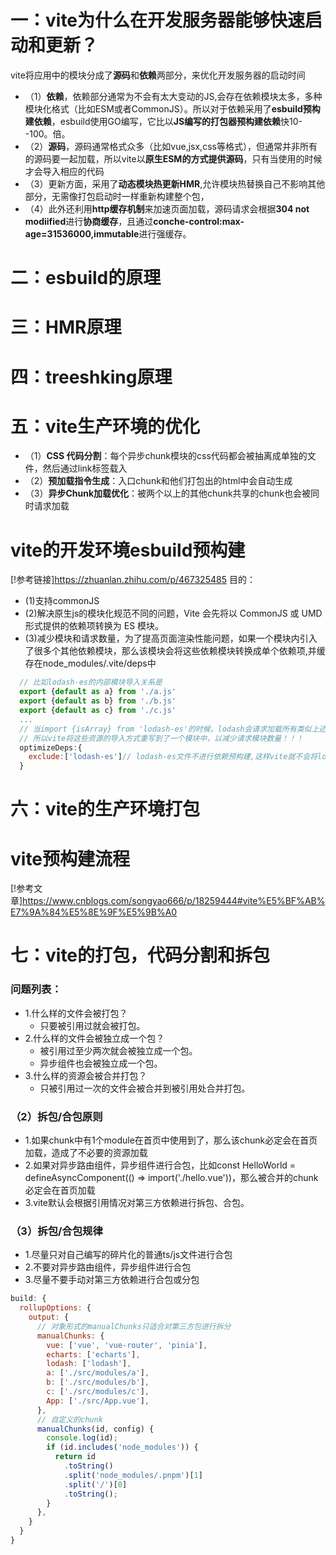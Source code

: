 # 一：vite为什么在开发服务器能够快速启动和更新？
  vite将应用中的模块分成了**源码**和**依赖**两部分，来优化开发服务器的启动时间
  - （1）**依赖**，依赖部分通常为不会有太大变动的JS,会存在依赖模块太多，多种模块化格式（比如ESM或者CommonJS）。所以对于依赖采用了**esbuild预构建依赖**，esbuild使用GO编写，它比以**JS编写的打包器预构建依赖**快10--100。倍。
  - （2）**源码**，源码通常格式众多（比如vue,jsx,css等格式），但通常并非所有的源码要一起加载，所以vite以**原生ESM的方式提供源码**，只有当使用的时候才会导入相应的代码
  - （3）更新方面，采用了**动态模块热更新HMR**,允许模块热替换自己不影响其他部分，无需像打包启动时一样重新构建整个包，
  - （4）此外还利用**http缓存机制**来加速页面加载，源码请求会根据**304 not modiified**进行**协商缓存**，且通过**conche-control:max-age=31536000,immutable**进行强缓存。

# 二：esbuild的原理
# 三：HMR原理
# 四：treeshking原理
# 五：vite生产环境的优化
  - （1）**CSS 代码分割**：每个异步chunk模块的css代码都会被抽离成单独的文件，然后通过link标签载入
  - （2）**预加载指令生成**：入口chunk和他们打包出的html中会自动生成<link ref="modulepreload">
  - （3）**异步Chunk加载优化**：被两个以上的其他chunk共享的chunk也会被同时请求加载

# vite的开发环境esbuild预构建

  [!参考链接]https://zhuanlan.zhihu.com/p/467325485
  目的：

  - (1)支持commonJS
  - (2)解决原生js的模块化规范不同的问题，Vite 会先将以 CommonJS 或 UMD 形式提供的依赖项转换为 ES 模块。
  - (3)减少模块和请求数量，为了提高页面渲染性能问题，如果一个模块内引入了很多个其他依赖模块，那么该模块会将这些依赖模块转换成单个依赖项,并缓存在node_modules/.vite/deps中
  ```js
    // 比如lodash-es的内部模块导入关系是
    export {default as a} from './a.js'
    export {default as b} from './b.js'
    export {default as c} from './c.js'
    ...
    // 当import {isArray} from 'lodash-es'的时候，lodash会请求加载所有类似上述的a,bc,文件依赖模块，
    // 所以vite将这些资源的导入方式重写到了一个模块中，以减少请求模块数量！！！
    optimizeDeps:{
      exclude:['lodash-es']// lodash-es文件不进行依赖预构建,这样vite就不会将lodash-es重写到一个模块中，会变成旧的几百个模块请求
    }
  ```
# 六：vite的生产环境打包
# vite预构建流程
[!参考文章]https://www.cnblogs.com/songyao666/p/18259444#vite%E5%BF%AB%E7%9A%84%E5%8E%9F%E5%9B%A0


# 七：vite的打包，代码分割和拆包
  ### 问题列表：
  - 1.什么样的文件会被打包？
    - 只要被引用过就会被打包。
  - 2.什么样的文件会被独立成一个包？
    - 被引用过至少两次就会被独立成一个包。
    - 异步组件也会被独立成一个包。
  - 3.什么样的资源会被合并打包？
    - 只被引用过一次的文件会被合并到被引用处合并打包。

  ### （2）拆包/合包原则
  - 1.如果chunk中有1个module在首页中使用到了，那么该chunk必定会在首页加载，造成了不必要的资源加载
  - 2.如果对异步路由组件，异步组件进行合包，比如const HelloWorld = defineAsyncComponent(() => import('./hello.vue'))，那么被合并的chunk必定会在首页加载
  - 3.vite默认会根据引用情况对第三方依赖进行拆包、合包。
  ### （3）拆包/合包规律
  - 1.尽量只对自己编写的碎片化的普通ts/js文件进行合包
  - 2.不要对异步路由组件，异步组件进行合包
  - 3.尽量不要手动对第三方依赖进行合包或分包

  ```js
  build: {
    rollupOptions: {
      output: {
        // 对象形式的manualChunks只适合对第三方包进行拆分
        manualChunks: {
          vue: ['vue', 'vue-router', 'pinia'],
          echarts: ['echarts'],
          lodash: ['lodash'],
          a: ['./src/modules/a'],
          b: ['./src/modules/b'],
          c: ['./src/modules/c'],
          App: ['./src/App.vue'],
        },
        // 自定义的chunk
        manualChunks(id, config) {
          console.log(id);
          if (id.includes('node_modules')) {
            return id
              .toString()
              .split('node_modules/.pnpm')[1]
              .split('/')[0]
              .toString();
          }
        },
      }
    }
  }
  ```
